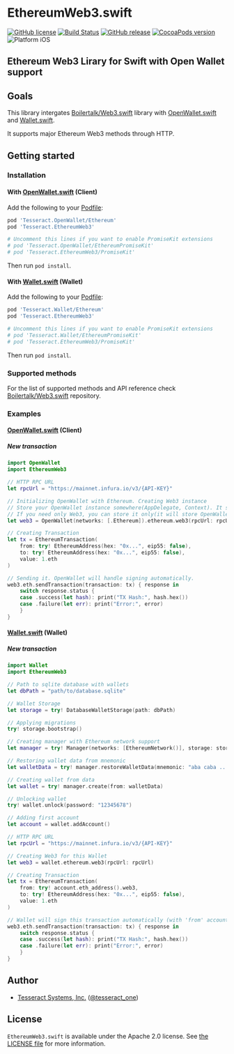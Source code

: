 # EthereumWeb3.swift

[![GitHub license](https://img.shields.io/badge/license-Apache%202.0-lightgrey.svg)](https://raw.githubusercontent.com/tesseract-one/EthereumWeb3.swift/master/LICENSE)
[![Build Status](https://travis-ci.com/tesseract-one/EthereumWeb3.swift.svg?branch=master)](https://travis-ci.com/tesseract-one/EthereumWeb3.swift)
[![GitHub release](https://img.shields.io/github/release/tesseract-one/EthereumWeb3.swift.svg)](https://github.com/tesseract-one/EthereumWeb3.swift/releases)
[![CocoaPods version](https://img.shields.io/cocoapods/v/Tesseract.EthereumWeb3.svg)](https://cocoapods.org/pods/Tesseract.EthereumWeb3)
![Platform iOS](https://img.shields.io/badge/platform-iOS-orange.svg)

## Ethereum Web3 Lirary for Swift with Open Wallet support

## Goals

This library intergates [Boilertalk/Web3.swift](https://github.com/Boilertalk/Web3.swift) library with [OpenWallet.swift](https://github.com/tesseract-one/OpenWallet.swift) and [Wallet.swift](https://github.com/tesseract-one/Wallet.swift).

It supports major Ethereum Web3 methods through HTTP.

## Getting started

### Installation

#### With [OpenWallet.swift](https://github.com/tesseract-one/OpenWallet.swift) (Client)

Add the following to your [Podfile](http://guides.cocoapods.org/using/the-podfile.html):

```rb
pod 'Tesseract.OpenWallet/Ethereum'
pod 'Tesseract.EthereumWeb3'

# Uncomment this lines if you want to enable PromiseKit extensions
# pod 'Tesseract.OpenWallet/EthereumPromiseKit'
# pod 'Tesseract.EthereumWeb3/PromiseKit'
```

Then run `pod install`.

#### With [Wallet.swift](https://github.com/tesseract-one/Wallet.swift) (Wallet)

Add the following to your [Podfile](http://guides.cocoapods.org/using/the-podfile.html):

```rb
pod 'Tesseract.Wallet/Ethereum'
pod 'Tesseract.EthereumWeb3'

# Uncomment this lines if you want to enable PromiseKit extensions
# pod 'Tesseract.Wallet/EthereumPromiseKit'
# pod 'Tesseract.EthereumWeb3/PromiseKit'
```

Then run `pod install`.

### Supported methods

For the list of supported methods and API reference check [Boilertalk/Web3.swift](https://github.com/Boilertalk/Web3.swift) repository.

### Examples

#### [OpenWallet.swift](https://github.com/tesseract-one/OpenWallet.swift) (Client)

##### New transaction

```swift
import OpenWallet
import EthereumWeb3

// HTTP RPC URL
let rpcUrl = "https://mainnet.infura.io/v3/{API-KEY}"

// Initializing OpenWallet with Ethereum. Creating Web3 instance
// Store your OpenWallet instance somewhere(AppDelegate, Context). It should be reused.
// If you need only Web3, you can store it only(it will store OpenWallet inside itself).
let web3 = OpenWallet(networks: [.Ethereum]).ethereum.web3(rpcUrl: rpcUrl)

// Creating Transaction
let tx = EthereumTransaction(
    from: try! EthereumAddress(hex: "0x...", eip55: false),
    to: try! EthereumAddress(hex: "0x...", eip55: false),
    value: 1.eth
)

// Sending it. OpenWallet will handle signing automatically.
web3.eth.sendTransaction(transaction: tx) { response in
    switch response.status {
    case .success(let hash): print("TX Hash:", hash.hex())
    case .failure(let err): print("Error:", error)
    }
}
```

#### [Wallet.swift](https://github.com/tesseract-one/Wallet.swift) (Wallet)

##### New transaction

```swift
import Wallet
import EthereumWeb3

// Path to sqlite database with wallets
let dbPath = "path/to/database.sqlite"

// Wallet Storage
let storage = try! DatabaseWalletStorage(path: dbPath)

// Applying migrations
try! storage.bootstrap()

// Creating manager with Ethereum network support
let manager = try! Manager(networks: [EthereumNetwork()], storage: storage)

// Restoring wallet data from mnemonic
let walletData = try! manager.restoreWalletData(mnemonic: "aba caba ...", password: "12345678")

// Creating wallet from data
let wallet = try! manager.create(from: walletData)

// Unlocking wallet
try! wallet.unlock(password: "12345678")

// Adding first account 
let account = wallet.addAccount()

// HTTP RPC URL
let rpcUrl = "https://mainnet.infura.io/v3/{API-KEY}"

// Creating Web3 for this Wallet
let web3 = wallet.ethereum.web3(rpcUrl: rpcUrl)

// Creating Transaction
let tx = EthereumTransaction(
    from: try! account.eth_address().web3,
    to: try! EthereumAddress(hex: "0x...", eip55: false),
    value: 1.eth
)

// Wallet will sign this transaction automatically (with 'from' account)
web3.eth.sendTransaction(transaction: tx) { response in
    switch response.status {
    case .success(let hash): print("TX Hash:", hash.hex())
    case .failure(let err): print("Error:", error)
    }
}
```

## Author

 - [Tesseract Systems, Inc.](mailto:info@tesseract.one)
   ([@tesseract_one](https://twitter.com/tesseract_one))

## License

`EthereumWeb3.swift` is available under the Apache 2.0 license. See [the LICENSE file](https://raw.githubusercontent.com/tesseract-one/EthereumWeb3.swift/master/LICENSE) for more information.
